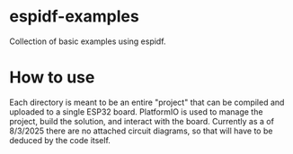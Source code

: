 # espidf-examples
Collection of basic examples using espidf.

# How to use
Each directory is meant to be an entire "project" that can be compiled and uploaded to a single ESP32 board. PlatformIO is used to manage the project, build the solution, and interact with the board. Currently as a of 8/3/2025 there are no attached circuit diagrams, so that will have to be deduced by the code itself.
